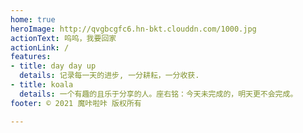 ```yaml
---
home: true
heroImage: http://qvgbcgfc6.hn-bkt.clouddn.com/1000.jpg
actionText: 呜呜，我要回家
actionLink: /
features:
- title: day day up
  details: 记录每一天的进步, 一分耕耘，一分收获.
- title: koala
  details: 一个有趣的且乐于分享的人。座右铭：今天未完成的，明天更不会完成。
footer: © 2021 魔咔啦咔 版权所有

---
```

